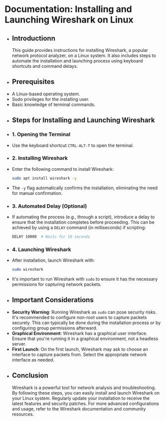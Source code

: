 # Documentation: Installing and Launching Wireshark on Linux
- ## Introductionn
  This guide provides instructions for installing Wireshark, a popular network protocol analyzer, on a Linux system. It also includes steps to automate the installation and launching process using keyboard shortcuts and command delays.
- ## Prerequisites
- A Linux-based operating system.
- Sudo privileges for the installing user.
- Basic knowledge of terminal commands.
- ## Steps for Installing and Launching Wireshark
- ### 1. Opening the Terminal
- Use the keyboard shortcut `CTRL-ALT-T` to open the terminal.
- ### 2. Installing Wireshark
- Enter the following command to install Wireshark:
  ```bash
  sudo apt install wireshark -y
  ```
- The `-y` flag automatically confirms the installation, eliminating the need for manual confirmation.
- ### 3. Automated Delay (Optional)
- If automating the process (e.g., through a script), introduce a delay to ensure that the installation completes before proceeding. This can be achieved by using a `DELAY` command (in milliseconds) if scripting:
  ```bash
  DELAY 10000  # Waits for 10 seconds
  ```
- ### 4. Launching Wireshark
- After installation, launch Wireshark with:
  ```bash
  sudo wireshark
  ```
- It's important to run Wireshark with `sudo` to ensure it has the necessary permissions for capturing network packets.
- ## Important Considerations
- **Security Warning**: Running Wireshark as `sudo` can pose security risks. It's recommended to configure non-root users to capture packets securely. This can typically be done during the installation process or by configuring group permissions afterward.
- **Graphical Environment**: Wireshark has a graphical user interface. Ensure that you're running it in a graphical environment, not a headless server.
- **First Launch**: On the first launch, Wireshark may ask to choose an interface to capture packets from. Select the appropriate network interface as needed.
- ## Conclusion
  Wireshark is a powerful tool for network analysis and troubleshooting. By following these steps, you can easily install and launch Wireshark on your Linux system. Regularly update your installation to receive the latest features and security patches. For more advanced configurations and usage, refer to the Wireshark documentation and community resources.